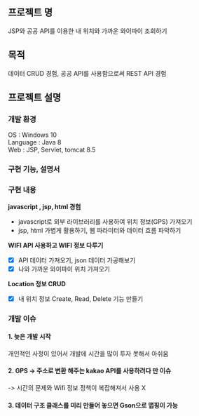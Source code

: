 ## 프로젝트 명
JSP와 공공 API를 이용한 내 위치와 가까운 와이파이 조회하기

## 목적
데이터 CRUD 경험,
공공 API를 사용함으로써 REST API 경험

## 프로젝트 설명
### 개발 환경 
OS : Windows 10     
Language : Java 8       
Web : JSP, Servlet, tomcat 8.5  

### 구현 기능, 설명서

### 구현 내용
**javascript , jsp, html 경험**
- javascript로 외부 라이브러리를 사용하여 위치 정보(GPS) 가져오기
- jsp, html 가볍게 활용하기, 웹 파라미터와 데이터 흐름 파악하기

**WIFI API 사용하고 WIFI 정보 다루기** 
- [x] API 데이터 가져오기, json 데이터 가공해보기
- [x] 나와 가까운 와이파이 위치 가져오기

**Location 정보 CRUD** 
- [x] 내 위치 정보 Create, Read, Delete 기능 만들기

### 개발 이슈

#### 1. 늦은 개발 시작
개인적인 사정이 있어서 개발에 시간을 많이 투자 못해서 아쉬움

#### 2. GPS -> 주소로 변환 해주는 kakao API를 사용하려다 만 이슈
-> 시간의 문제와 Wifi 정보 정책이 복잡해져서 사용 X

#### 3. 데이터 구조 클래스를 미리 만들어 놓으면 Gson으로 맵핑이 가능